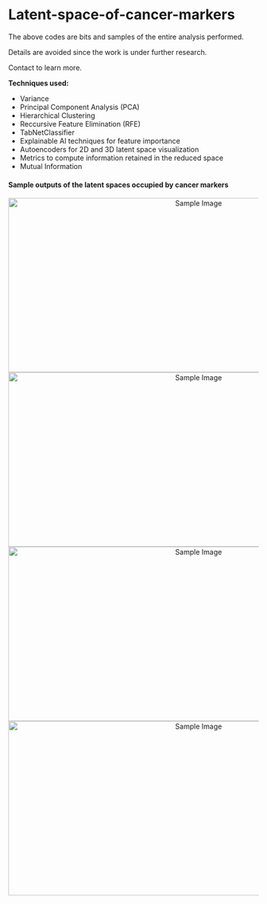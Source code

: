 # Latent-space-of-cancer-markers

The above codes are bits and samples of the entire analysis performed. 

Details are avoided since the work is under further research.

Contact to learn more.

**Techniques used:**
- Variance
- Principal Component Analysis (PCA)
- Hierarchical Clustering
- Reccursive Feature Elimination (RFE)
- TabNetClassifier
- Explainable AI techniques for feature importance
- Autoencoders for 2D and 3D latent space visualization
- Metrics to compute information retained in the reduced space
- Mutual Information 

#### Sample outputs of the latent spaces occupied by cancer markers

<div align = "center">
  <img src="https://github.com/user-attachments/assets/c56587b4-e6eb-4faa-943e-a99b02af0bc7" alt="Sample Image" width="750" height="350">
</div>

<div align = "center">
  <img src="https://github.com/user-attachments/assets/953e93d1-e1d5-479b-888f-613c09bb9fbe" alt="Sample Image" width="750" height="350">
</div>

<div align = "center">
  <img src="https://github.com/user-attachments/assets/56278ec2-6bf6-4328-ba45-b8750bcef1c0" alt="Sample Image" width="750" height="350">
</div>

<div align = "center">
  <img src="https://github.com/user-attachments/assets/ba180bda-9ad8-4f22-abaa-50b87f5098c1" alt="Sample Image" width="750" height="350">
</div>



